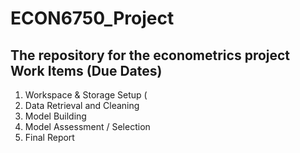 # ECON6750_Project
The repository for the econometrics project
Work Items (Due Dates)
----------------------
1. Workspace & Storage Setup (
2. Data Retrieval and Cleaning
3. Model Building
4. Model Assessment / Selection
5. Final Report 
